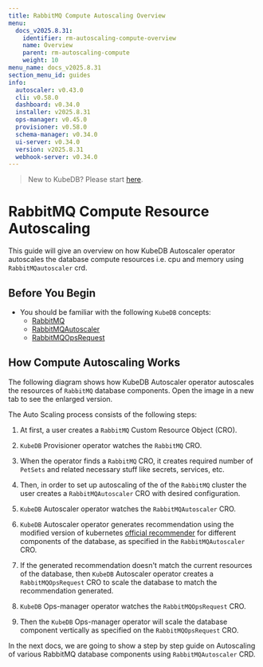 ```yaml
---
title: RabbitMQ Compute Autoscaling Overview
menu:
  docs_v2025.8.31:
    identifier: rm-autoscaling-compute-overview
    name: Overview
    parent: rm-autoscaling-compute
    weight: 10
menu_name: docs_v2025.8.31
section_menu_id: guides
info:
  autoscaler: v0.43.0
  cli: v0.58.0
  dashboard: v0.34.0
  installer: v2025.8.31
  ops-manager: v0.45.0
  provisioner: v0.58.0
  schema-manager: v0.34.0
  ui-server: v0.34.0
  version: v2025.8.31
  webhook-server: v0.34.0
---
```


> New to KubeDB? Please start [here](/docs/v2025.8.31/README).

# RabbitMQ Compute Resource Autoscaling

This guide will give an overview on how KubeDB Autoscaler operator autoscales the database compute resources i.e. cpu and memory using `RabbitMQautoscaler` crd.

## Before You Begin

- You should be familiar with the following `KubeDB` concepts:
  - [RabbitMQ](/docs/v2025.8.31/guides/rabbitmq/concepts/rabbitmq)
  - [RabbitMQAutoscaler](/docs/v2025.8.31/guides/rabbitmq/concepts/autoscaler)
  - [RabbitMQOpsRequest](/docs/v2025.8.31/guides/rabbitmq/concepts/opsrequest)

## How Compute Autoscaling Works

The following diagram shows how KubeDB Autoscaler operator autoscales the resources of `RabbitMQ` database components. Open the image in a new tab to see the enlarged version.


The Auto Scaling process consists of the following steps:

1. At first, a user creates a `RabbitMQ` Custom Resource Object (CRO).

2. `KubeDB` Provisioner  operator watches the `RabbitMQ` CRO.

3. When the operator finds a `RabbitMQ` CRO, it creates required number of `PetSets` and related necessary stuff like secrets, services, etc.

4. Then, in order to set up autoscaling of the of the `RabbitMQ` cluster the user creates a `RabbitMQAutoscaler` CRO with desired configuration.

5. `KubeDB` Autoscaler operator watches the `RabbitMQAutoscaler` CRO.

6. `KubeDB` Autoscaler operator generates recommendation using the modified version of kubernetes [official recommender](https://github.com/kubernetes/autoscaler/tree/master/vertical-pod-autoscaler/pkg/recommender) for different components of the database, as specified in the `RabbitMQAutoscaler` CRO.

7. If the generated recommendation doesn't match the current resources of the database, then `KubeDB` Autoscaler operator creates a `RabbitMQOpsRequest` CRO to scale the database to match the recommendation generated.

8. `KubeDB` Ops-manager operator watches the `RabbitMQOpsRequest` CRO.

9. Then the `KubeDB` Ops-manager operator will scale the database component vertically as specified on the `RabbitMQOpsRequest` CRO.

In the next docs, we are going to show a step by step guide on Autoscaling of various RabbitMQ database components using `RabbitMQAutoscaler` CRD.
